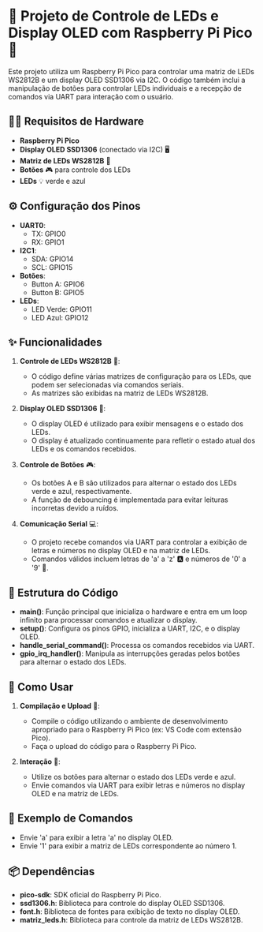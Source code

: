 # 🌟 Projeto de Controle de LEDs e Display OLED com Raspberry Pi Pico 🌟

Este projeto utiliza um Raspberry Pi Pico para controlar uma matriz de LEDs WS2812B e um display OLED SSD1306 via I2C. O código também inclui a manipulação de botões para controlar LEDs individuais e a recepção de comandos via UART para interação com o usuário.

## 👨‍💻 Requisitos de Hardware

- **Raspberry Pi Pico**
- **Display OLED SSD1306** (conectado via I2C) 🖥️
- **Matriz de LEDs WS2812B** 🌈
- **Botões** 🎮 para controle dos LEDs
- **LEDs** 💡 verde e azul

## ⚙️ Configuração dos Pinos

- **UART0**:
  - TX: GPIO0
  - RX: GPIO1
- **I2C1**:
  - SDA: GPIO14
  - SCL: GPIO15
- **Botões**:
  - Button A: GPIO6
  - Button B: GPIO5
- **LEDs**:
  - LED Verde: GPIO11
  - LED Azul: GPIO12

## ✨ Funcionalidades

1. **Controle de LEDs WS2812B** 🌈:
   - O código define várias matrizes de configuração para os LEDs, que podem ser selecionadas via comandos seriais.
   - As matrizes são exibidas na matriz de LEDs WS2812B.

2. **Display OLED SSD1306** 🔲:
   - O display OLED é utilizado para exibir mensagens e o estado dos LEDs.
   - O display é atualizado continuamente para refletir o estado atual dos LEDs e os comandos recebidos.

3. **Controle de Botões** 🎮:
   - Os botões A e B são utilizados para alternar o estado dos LEDs verde e azul, respectivamente.
   - A função de debouncing é implementada para evitar leituras incorretas devido a ruídos.

4. **Comunicação Serial** 💻:
   - O projeto recebe comandos via UART para controlar a exibição de letras e números no display OLED e na matriz de LEDs.
   - Comandos válidos incluem letras de 'a' a 'z' 🅰️ e números de '0' a '9' 🔢.

## 🧩 Estrutura do Código

- **main()**: Função principal que inicializa o hardware e entra em um loop infinito para processar comandos e atualizar o display.
- **setup()**: Configura os pinos GPIO, inicializa a UART, I2C, e o display OLED.
- **handle_serial_command()**: Processa os comandos recebidos via UART.
- **gpio_irq_handler()**: Manipula as interrupções geradas pelos botões para alternar o estado dos LEDs.

## 🚀 Como Usar

1. **Compilação e Upload** 📂:
   - Compile o código utilizando o ambiente de desenvolvimento apropriado para o Raspberry Pi Pico (ex: VS Code com extensão Pico).
   - Faça o upload do código para o Raspberry Pi Pico.

2. **Interação** 🤖:
   - Utilize os botões para alternar o estado dos LEDs verde e azul.
   - Envie comandos via UART para exibir letras e números no display OLED e na matriz de LEDs.

## 📝 Exemplo de Comandos

- Envie 'a' para exibir a letra 'a' no display OLED.
- Envie '1' para exibir a matriz de LEDs correspondente ao número 1.

## 📦 Dependências

- **pico-sdk**: SDK oficial do Raspberry Pi Pico.
- **ssd1306.h**: Biblioteca para controle do display OLED SSD1306.
- **font.h**: Biblioteca de fontes para exibição de texto no display OLED.
- **matriz_leds.h**: Biblioteca para controle da matriz de LEDs WS2812B.